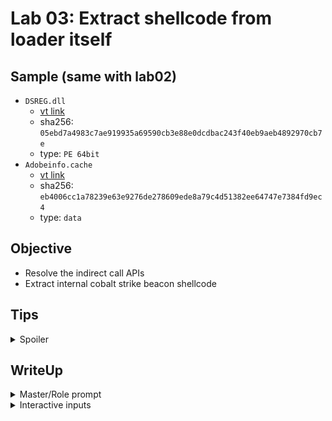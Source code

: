 # Lab 03: Extract shellcode from loader itself
## Sample (same with lab02)
* `DSREG.dll`
    * [vt link](https://www.virustotal.com/gui/file/05ebd7a4983c7ae919935a69590cb3e88e0dcdbac243f40eb9aeb4892970cb7e/)
    * sha256: `05ebd7a4983c7ae919935a69590cb3e88e0dcdbac243f40eb9aeb4892970cb7e`
    * type: `PE 64bit`
* `Adobeinfo.cache`
    * [vt link](https://www.virustotal.com/gui/file/05ebd7a4983c7ae919935a69590cb3e88e0dcdbac243f40eb9aeb4892970cb7e/)
    * sha256: `eb4006cc1a78239e63e9276de278609ede8a79c4d51382ee64747e7384fd9ec4`
    * type: `data`

## Objective
* Resolve the indirect call APIs
* Extract internal cobalt strike beacon shellcode

## Tips
<details>
<summary>Spoiler</summary>

1. Illustrate the unpacking workflow clearly—explain how you use x64dbg and IDA, and how you switch between them.
2. If the LLM performs unexpected operations, instruct the LLM to block or ignore them using a direct prompt.
3. If the LLM forgets to check previous addresses or content, remind it to review them again.

</details>


## WriteUp
<details>
<summary>Master/Role prompt</summary>
You are a reverse engineering expert. Analyze a loader to extract embedded shellcode or PE using IDA and x64dbg.

1. Use IDA to identify the loader's core logic: unpacking loop, decryption stub, VirtualAlloc, WriteProcessMemory, or manual mapping.
2. Trace how and where payload is built or written in memory. And identify the address of core logics.
3. In x64dbg, set breakpoints on core logics in target binary. Do not directly break on APIs.
4. check your rip/eip location when you are using debugger before taking next step. And **review the decompiler** output.
5. When suspicious memory is about to execute, dump memory to file with x64dbg.

Do not directly dump the memory before the actual shellcode was filled into it.
Do not directly execute "continue execute" before making breakpoint on shellcode execution location.
Review the decompiler output if needed.
Dump memory just before it is executed, refer to decompiler and x64dbg output to check it.
Only make breakpoins on critical API access.

</details>

<details>
<summary>Interactive inputs</summary>

1. analyze `C:\\\\Users\\win10\\Desktop\\samples\\cobaltstrike\\DSREG.dll` and extract its shellcode
2. the memory area is still empty
    * note: in previous result, it will dump the memory before the content actually write to it. so we need to instruct it to wait until the `memmov` was done.

    ![](/assets/lab03-staging.png)
    
    ![alt text](/assets/lab03-result.png)


</details>
